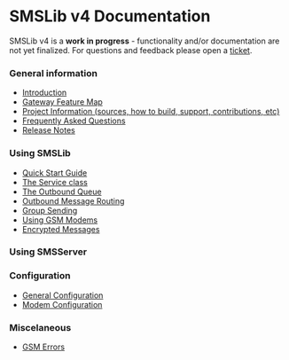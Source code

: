 # SMSLib v4 Documentation

SMSLib v4 is a **work in progress** - functionality and/or documentation are not yet finalized.
For questions and feedback please open a [ticket](https://github.com/smslib/smslib/issues).

### General information

* [Introduction](https://github.com/smslib/smslib/wiki/Introduction)
* [Gateway Feature Map](https://github.com/smslib/smslib/wiki/GatewayFeatureMap)
* [Project Information (sources, how to build, support, contributions, etc)](https://github.com/smslib/smslib/wiki/ProjectInformation)
* [Frequently Asked Questions](https://github.com/smslib/smslib/wiki/FAQ)
* [Release Notes](https://github.com/smslib/smslib/wiki/ReleaseNotes)

### Using SMSLib

* [Quick Start Guide](https://github.com/smslib/smslib/wiki/QuickStartGuide)
* [The Service class](https://github.com/smslib/smslib/wiki/TheServiceClass)
* [The Outbound Queue](https://github.com/smslib/smslib/wiki/TheOutboundQueue)
* [Outbound Message Routing](https://github.com/smslib/smslib/wiki/OutboundMessageRouting)
* [Group Sending](https://github.com/smslib/smslib/wiki/GroupSending)
* [Using GSM Modems](https://github.com/smslib/smslib/wiki/UsingGSMModems)
* [Encrypted Messages](https://github.com/smslib/smslib/wiki/EncryptedMessages)

### Using SMSServer

### Configuration
* [General Configuration](https://github.com/smslib/smslib/wiki/GeneralConfiguration)
* [Modem Configuration](https://github.com/smslib/smslib/wiki/ModemConfiguration)

### Miscelaneous
* [GSM Errors](https://github.com/smslib/smslib/wiki/GSMErrors)
